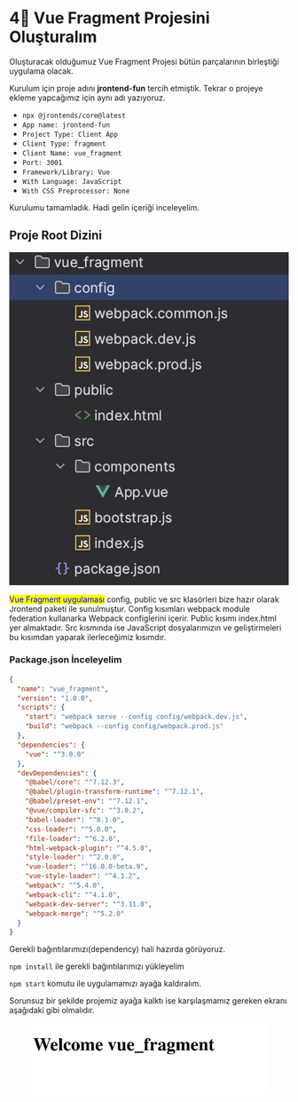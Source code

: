 # 4⃣ Vue Fragment Projesini Oluşturalım

Oluşturacak olduğumuz Vue Fragment Projesi bütün parçalarının birleştiği uygulama olacak.

Kurulum için proje adını **jrontend-fun** tercih etmiştik. Tekrar o projeye ekleme yapcağımız için aynı adı yazıyoruz.

* `npx @jrontends/core@latest`
* `App name: jrontend-fun`
* `Project Type: Client App`
* `Client Type: fragment`
* `Client Name: vue_fragment`
* `Port: 3001`
* `Framework/Library: Vue`
* `With Language: JavaScript`
* `With CSS Preprocessor: None`

Kurulumu tamamladık. Hadi gelin içeriği inceleyelim.

## Proje Root Dizini

![](<../.gitbook/assets/Screenshot 2023-05-07 at 20.35.47.png>)&#x20;

<mark style="color:blue;">Vue Fragment uygulaması</mark> config, public ve src klasörleri bize hazır olarak Jrontend paketi ile sunulmuştur. Config kısımları webpack module federation kullanarka Webpack configlerini içerir. Public kısımı index.html yer almaktadır. Src kısmında ise JavaScript dosyalarımızın ve geliştirmeleri bu kısımdan yaparak ilerleceğimiz kısımdır.

### Package.json İnceleyelim

```json
{
  "name": "vue_fragment",
  "version": "1.0.0",
  "scripts": {
    "start": "webpack serve --config config/webpack.dev.js",
    "build": "webpack --config config/webpack.prod.js"
  },
  "dependencies": {
    "vue": "^3.0.0"
  },
  "devDependencies": {
    "@babel/core": "^7.12.3",
    "@babel/plugin-transform-runtime": "^7.12.1",
    "@babel/preset-env": "^7.12.1",
    "@vue/compiler-sfc": "^3.0.2",
    "babel-loader": "^8.1.0",
    "css-loader": "^5.0.0",
    "file-loader": "^6.2.0",
    "html-webpack-plugin": "^4.5.0",
    "style-loader": "^2.0.0",
    "vue-loader": "^16.0.0-beta.9",
    "vue-style-loader": "^4.1.2",
    "webpack": "^5.4.0",
    "webpack-cli": "^4.1.0",
    "webpack-dev-server": "^3.11.0",
    "webpack-merge": "^5.2.0"
  }
}

```

Gerekli bağıntılarımızı(dependency) hali hazırda görüyoruz.&#x20;

`npm install` ile gerekli bağıntılarımızı yükleyelim

`npm start` komutu ile uygulamamızı ayağa kaldıralım.

Sorunsuz bir şekilde projemiz ayağa kalktı ise karşılaşmamız gereken ekranı aşağıdaki gibi olmalıdır.

<figure><img src="../.gitbook/assets/Screenshot 2023-05-07 at 20.36.46.png" alt=""><figcaption></figcaption></figure>
